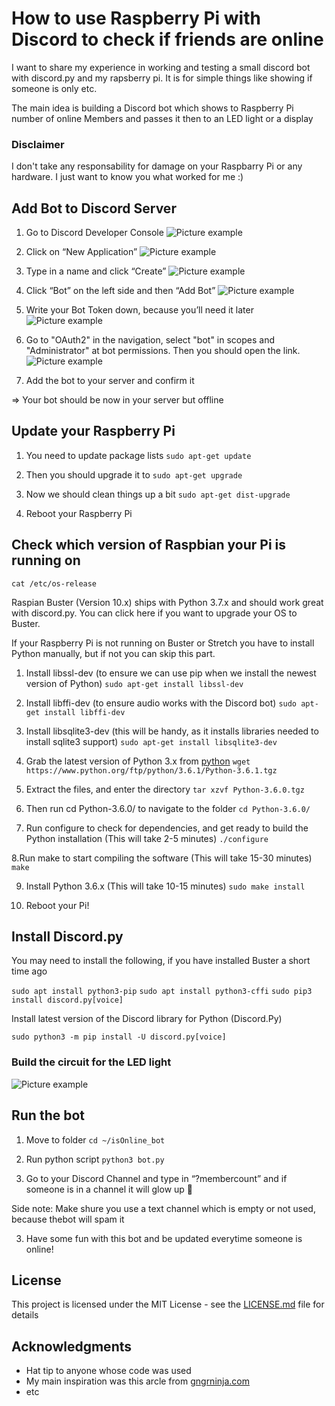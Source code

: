 # How to use Raspberry Pi with Discord to check if friends are online

I want to share my experience in working and testing a small discord bot with discord.py and my rapsberry pi. It is for simple things like showing if someone is only etc.

The main idea is building a Discord bot which shows to Raspberry Pi number of online Members and passes it then to an LED light or a display

### Disclaimer
I don't take any responsability for  damage on your Raspbarry Pi or any hardware. I just want to know you what worked for me :)


## Add Bot to Discord Server

1. Go to Discord Developer Console
![Picture example](https://i2.wp.com/joel.business/wp-content/uploads/2021/01/Go-to-Discord-Developer-Console.png?resize=768%2C122&ssl=1)

2. Click on “New Application”
![Picture example](https://i1.wp.com/joel.business/wp-content/uploads/2021/01/Click-on-New-Application.png?resize=768%2C73&ssl=1)

3. Type in a name and click “Create”
![Picture example](https://i2.wp.com/joel.business/wp-content/uploads/2021/01/Type-in-a-name-and-click-Create.png?w=430&ssl=1)

4. Click “Bot” on the left side and then “Add Bot”
![Picture example](https://i2.wp.com/joel.business/wp-content/uploads/2021/01/Click-Bot-on-the-left-side-and-then-Add-Bot.png?resize=768%2C186&ssl=1)

5. Write your Bot Token down, because you’ll need it later
![Picture example](https://i2.wp.com/joel.business/wp-content/uploads/2021/01/Write-your-Bot-Token-down-because-youll-need-it-later.png?resize=768%2C175&ssl=1)

6. Go to "OAuth2" in the navigation, select "bot" in scopes and "Administrator" at bot permissions. Then you should open the link.
![Picture example](https://i2.wp.com/joel.business/wp-content/uploads/2021/01/Go-to-OAuth2-in-the-navigation-select-bot-in-scopes-and-Administrator-at-bot.png?resize=768%2C439&ssl=1)

7. Add the bot to your server and confirm it

=> Your bot should be now in your server but offline

## Update your Raspberry Pi

1. You need to update package lists
  ```sudo apt-get update```
  
2. Then you should upgrade it to
  ```sudo apt-get upgrade```
  
3. Now we should clean things up a bit
```sudo apt-get dist-upgrade```

4. Reboot your Raspberry Pi



## Check which version of Raspbian your Pi is running on

```cat /etc/os-release```

Raspian Buster (Version 10.x)  ships with Python 3.7.x and should work great with discord.py. You can click here if you want to upgrade your OS to Buster.

If your Raspberry Pi is not running on Buster or Stretch you have to install Python manually, but if not you can skip this part.

1. Install libssl-dev (to ensure we can use pip when we install the newest version of Python)
  ```sudo apt-get install libssl-dev```
  
2. Install libffi-dev (to ensure audio works with the Discord bot)
  ```sudo apt-get install libffi-dev```
  
3. Install libsqlite3-dev (this will be handy, as it installs libraries needed to install sqlite3 support)
  ```sudo apt-get install libsqlite3-dev```
  
4. Grab the latest version of Python 3.x from [python](https://www.python.org/downloads/)
  ```wget https://www.python.org/ftp/python/3.6.1/Python-3.6.1.tgz```
  
5. Extract the files, and enter the directory
  ```tar xzvf Python-3.6.0.tgz```
  
6. Then run cd Python-3.6.0/ to navigate to the folder
  ```cd Python-3.6.0/```

7. Run configure to check for dependencies, and get ready to build the Python installation (This will take 2-5 minutes)
  ```./configure```

8.Run make to start compiling the software (This will take 15-30 minutes)
  ```make```

9. Install Python 3.6.x (This will take 10-15 minutes)
  ```sudo make install```
  
10. Reboot your Pi!



## Install Discord.py

You may need to install the following, if you have installed Buster a short time ago

```sudo apt install python3-pip```
```sudo apt install python3-cffi```
```sudo pip3 install discord.py[voice]```

Install latest version of the Discord library for Python (Discord.Py)

```sudo python3 -m pip install -U discord.py[voice]```


### Build the circuit for the LED light
![Picture example](https://i0.wp.com/joel.business/wp-content/uploads/2021/01/Circuit-drawing.png?resize=768%2C267&ssl=1)

## Run the bot

1. Move to folder
  ```cd ~/isOnline_bot```

2. Run python script
   ```python3 bot.py```
  
2. Go to your Discord Channel and type in “?membercount” and if someone is in a channel it will glow up 🙂

Side note: Make shure you use a text channel which is empty or not used, because thebot will spam it

3. Have some fun with this bot and be updated everytime someone is online!



## License

This project is licensed under the MIT License - see the [LICENSE.md](LICENSE.md) file for details

## Acknowledgments

* Hat tip to anyone whose code was used
* My main inspiration was this arcle from [gngrninja.com](https://www.gngrninja.com/code/2017/3/24/python-create-discord-bot-on-raspberry-pi#idiscordpy)
* etc
